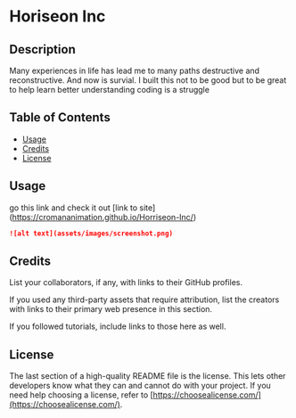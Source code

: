 # Horiseon Inc
## Description

Many experiences in life has lead me to many paths destructive and reconstructive. And now is survial.
I built this not to be good but to be great 
to help learn better understanding
coding is a struggle

## Table of Contents 

- [Usage](#usage)
- [Credits](#credits)
- [License](#license)


## Usage

go this link and check it out [link to site] (https://cromananimation.github.io/Horriseon-Inc/)  
```md
![alt text](assets/images/screenshot.png)
```

## Credits

List your collaborators, if any, with links to their GitHub profiles.

If you used any third-party assets that require attribution, list the creators with links to their primary web presence in this section.

If you followed tutorials, include links to those here as well.

## License

The last section of a high-quality README file is the license. This lets other developers know what they can and cannot do with your project. If you need help choosing a license, refer to [https://choosealicense.com/](https://choosealicense.com/).



